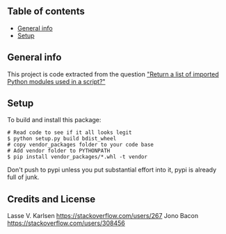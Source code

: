 ## Table of contents
* [General info](#general-info)
* [Setup](#setup)

## General info
This project is code extracted from the question ["Return a list of imported Python modules used in a script?"](https://stackoverflow.com/questions/2572582/return-a-list-of-imported-python-modules-used-in-a-script/2572654#2572654)

## Setup
To build and install this package:

```
# Read code to see if it all looks legit
$ python setup.py build bdist_wheel
# copy vendor_packages folder to your code base
# Add vendor folder to PYTHONPATH
$ pip install vendor_packages/*.whl -t vendor
```
Don't push to pypi unless you put substantial effort into it, pypi is already full of junk.

Credits and License
-------------------
Lasse V. Karlsen <https://stackoverflow.com/users/267>
Jono Bacon <https://stackoverflow.com/users/308456>

